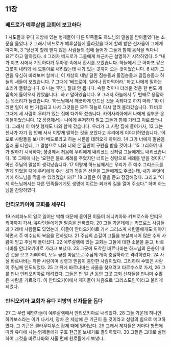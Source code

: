 ## 11장
### 베드로가 예루살렘 교회에 보고하다
1 사도들과 유다 지방에 있는 형제들이 다른 민족들도 하느님의 말씀을 받아들였다는 소문을 들었다.
2 그래서 베드로가 예루살렘에 올라갔을 때에 할례 받은 신자들이 그에게 따지며,
3 “당신이 할례 받지 않은 사람들의 집에 들어가 그들과 함께 음식을 먹다니요?” 하고 말하였다.
4 그러자 베드로가 그들에게 차근차근 설명하기 시작하였다.
5 “내가 야포 시에서 기도하다가 무아경 속에서 환시를 보았습니다. 하늘에서 큰 아마포 같은 그릇이 내려와 네 모퉁이로 내려앉는데 내가 있는 곳까지 오는 것이었습니다.
6 내가 그 안을 유심히 바라보며 살피니, 이 세상의 네발 달린 짐승들과 들짐승들과 길짐승들과 하늘의 새들이 보였습니다.
7 그때에 ‘베드로야, 일어나 잡아먹어라.’ 하고 나에게 말하는 소리가 들렸습니다.
8 나는 ‘주님, 절대 안 됩니다. 속된 것이나 더러운 것은 한 번도 제 입속에 들어오지 않았습니다.’ 하고 말하였습니다.
9 그러자 하늘에서 두 번째로 응답하는 목소리가 들렸습니다. ‘하느님께서 깨끗하게 만드신 것을 속되다고 하지 마라.’
10 이러한 일이 세 번 거듭되고 나서 그것들은 모두 하늘로 다시 끌려 올라갔습니다.
11 바로 그때에 세 사람이 우리가 있는 집에 다가와 섰습니다. 카이사리아에서 나에게 심부름 온 이들이었습니다.
12 성령께서는 나에게 주저하지 말고 그들과 함께 가라고 이르셨습니다. 그래서 이 여섯 형제도 나와 함께 갔습니다. 우리가 그 사람 집에 들어가자,
13 그는 천사가 자기 집 안에 서서 이렇게 말하는 것을 보았다고 우리에게 이야기하였습니다. ‘야포로 사람들을 보내어 베드로라고 하는 시몬을 데려오게 하여라.
14 그가 너에게 말씀을 일러 줄 터인데, 그 말씀으로 너와 너의 온 집안이 구원을 받을 것이다.’
15 그리하여 내가 말하기 시작하자, 성령께서 처음에 우리에게 내리셨던 것처럼 그들에게도 내리셨습니다.
16 그때에 나는 ‘요한은 물로 세례를 주었지만 너희는 성령으로 세례를 받을 것이다.’ 하신 주님의 말씀이 생각났습니다.
17 이렇게 하느님께서는 우리가 주 예수 그리스도를 믿게 되었을 때에 우리에게 주신 것과 똑같은 선물을 그들에게도 주셨는데, 내가 무엇이기에 하느님을 막을 수 있었겠습니까?”
18 그들은 이 말을 듣고 잠잠해졌다. 그리고 “이제 하느님께서는 다른 민족들에게도 생명에 이르는 회개의 길을 열어 주셨다.” 하며 하느님을 찬양하였다.
### 안티오키아에 교회를 세우다
19 스테파노의 일로 일어난 박해 때문에 흩어진 이들이 페니키아와 키프로스와 안티오키아까지 가서, 유다인들에게만 말씀을 전하였다.
20 그들 가운데에는 키프로스 사람들과 키레네 사람들도 있었는데, 이들이 안티오키아로 가서 그리스계 사람들에게도 이야기하면서 주 예수님의 복음을 전하였다.
21 주님의 손길이 그들을 보살피시어 많은 수의 사람이 믿고 주님께 돌아섰다.
22 예루살렘에 있는 교회는 그들에 대한 소문을 듣고, 바르나바를 안티오키아로 가라고 보냈다.
23 그곳에 도착한 바르나바는 하느님의 은총이 내린 것을 보고 기뻐하며, 모두 굳센 마음으로 주님께 계속 충실하라고 격려하였다.
24 사실 바르나바는 착한 사람이며 성령과 믿음이 충만한 사람이었다. 그리하여 수많은 사람이 주님께 인도되었다.
25 그 뒤에 바르나바는 사울을 찾으려고 타르수스로 가서,
26 그를 만나 안티오키아로 데려왔다. 그들은 만 일 년 동안 그곳 교회 신자들을 만나며 수많은 사람을 가르쳤다. 이 안티오키아에서 제자들이 처음으로 ‘그리스도인’이라고 불리게 되었다.
### 안티오키아 교회가 유다 지방의 신자들을 돕다
27 그 무렵 예언자들이 예루살렘에서 안티오키아로 내려왔다.
28 그들 가운데 하나인 하가보스라는 이가 나서서, 장차 온 세상에 큰 기근이 들 것이라고 성령의 힘으로 예고하였다. 그 기근은 클라우디우스 황제 때에 일어났다.
29 그래서 제자들은 저마다 형편에 따라 유다에 사는 형제들에게 구호 헌금을 보내기로 결의하였다.
30 그들은 그대로 실행하여 그것을 바르나바와 사울 편에 원로들에게 보냈다.

